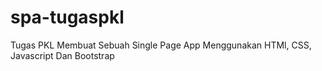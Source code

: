 # spa-tugaspkl
Tugas PKL Membuat Sebuah Single Page App Menggunakan HTMl, CSS, Javascript Dan Bootstrap
